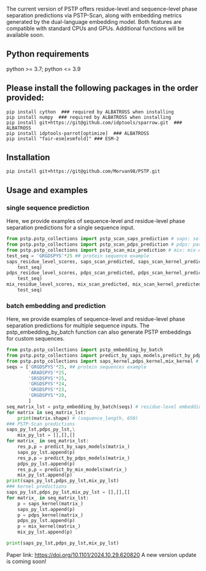 The current version of PSTP offers residue-level and sequence-level phase separation predictions via PSTP-Scan, along with embedding metrics generated by the dual-language embedding model. Both features are compatible with standard CPUs and GPUs. Additional functions will be available soon. 
## Python requirements
python >= 3.7; python <= 3.9
## Please install the following packages in the order provided:
```
pip install cython  ### required by ALBATROSS when installing
pip install numpy  ### required by ALBATROSS when installing
pip install git+https://git@github.com/idptools/sparrow.git  ### ALBATROSS
pip install idptools-parrot[optimize]  ### ALBATROSS
pip install "fair-esm[esmfold]" ### ESM-2
```
## Installation
```
pip install git+https://git@github.com/Morvan98/PSTP.git
```
## Usage and examples
### single sequence prediction
Here, we provide examples of sequence-level and residue-level phase separation predictions for a single sequence input.
```python
from pstp.pstp_collections import pstp_scan_saps_prediction # saps: self-assembly ps model
from pstp.pstp_collections import pstp_scan_pdps_prediction # pdps: partner-dependent ps model
from pstp.pstp_collections import pstp_scan_mix_prediction # mix: mix-dataset ps model
test_seq = 'GRGDSPYS'*25 ## protein sequence example
saps_residue_level_scores, saps_scan_predicted, saps_scan_kernel_predicted = pstp_scan_saps_prediction(
    test_seq)
pdps_residue_level_scores, pdps_scan_predicted, pdps_scan_kernel_predicted = pstp_scan_pdps_prediction(
    test_seq)
mix_residue_level_scores, mix_scan_predicted, mix_scan_kernel_predicted = pstp_scan_mix_prediction(
    test_seq)
```
### batch embedding and prediction
Here, we provide examples of sequence-level and residue-level phase separation predictions for multiple sequence inputs. The pstp_embedding_by_batch function can also generate PSTP embeddings for custom sequences.
```python
from pstp.pstp_collections import pstp_embedding_by_batch
from pstp.pstp_collections import predict_by_saps_models,predict_by_pdps_models,predict_by_mix_models # PSTP-Scan models
from pstp.pstp_collections import saps_kernel,pdps_kernel,mix_kernel # trained MLP kernels of PSTP-Scan
seqs = ['GRGDSPYS'*25, ## protein sequences example
        'ARADSPYS'*25,
        'SRSDSPYS'*25,
        'GRGDSPYS'*24,
        'GRGDSPYS'*23,
        'GRGDSPYS'*20,
        ]
seq_matrix_lst = pstp_embedding_by_batch(seqs) # residue-level embedding
for matrix in seq_matrix_lst:
    print(matrix.shape) # (sequence_length, 650)
### PSTP-Scan predictions
saps_py_lst,pdps_py_lst,\
    mix_py_lst = [],[],[]
for matrix_ in seq_matrix_lst:
    res_p,p = predict_by_saps_models(matrix_)
    saps_py_lst.append(p)
    res_p,p = predict_by_pdps_models(matrix_)
    pdps_py_lst.append(p)
    res_p,p = predict_by_mix_models(matrix_)
    mix_py_lst.append(p)
print(saps_py_lst,pdps_py_lst,mix_py_lst)
### kernel predictions
saps_py_lst,pdps_py_lst,mix_py_lst = [],[],[]
for matrix_ in seq_matrix_lst:
    p = saps_kernel(matrix_) 
    saps_py_lst.append(p)
    p = pdps_kernel(matrix_)
    pdps_py_lst.append(p)
    p = mix_kernel(matrix_)
    mix_py_lst.append(p)

print(saps_py_lst,pdps_py_lst,mix_py_lst)
```
Paper link: https://doi.org/10.1101/2024.10.29.620820
A new version update is coming soon!
